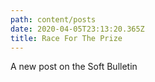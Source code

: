 ```yaml
---
path: content/posts
date: 2020-04-05T23:13:20.365Z
title: Race For The Prize
---
```

A new post on the Soft Bulletin